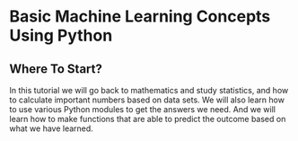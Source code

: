 # Basic Machine Learning Concepts Using Python

## Where To Start? 

In this tutorial we will go back to mathematics and study statistics, and how to calculate important numbers based on data sets.  We will also learn how to use various Python modules to get the answers we need.  And we will learn how to make functions that are able to predict the outcome based on what we have learned.
